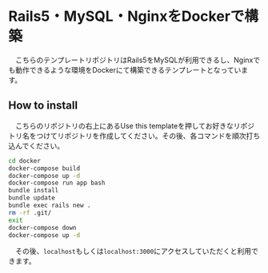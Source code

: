 # Rails5・MySQL・NginxをDockerで構築

　こちらのテンプレートリポジトリはRails5をMySQLが利用できるし、Nginxでも動作できるような環境をDockerにて構築できるテンプレートとなっています。

## How to install

　こちらのリポジトリの右上にあるUse this templateを押してお好きなリポジトリ名をつけてリポジトリを作成してください。その後、各コマンドを順次打ち込んでください。

```bash
cd docker
docker-compose build
docker-compose up -d
docker-compose run app bash
bundle install
bundle update 
bundle exec rails new .
rm -rf .git/
exit
docker-compose down
docker-compose up -d
```

　その後、`localhost`もしくは`localhost:3000`にアクセスしていただくと利用できます。


